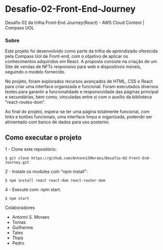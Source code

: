 # Desafio-02-Front-End-Journey
Desafio 02 da trilha Front-End Journey(React) - AWS Cloud Context | Compass UOL

### Sobre

Este projeto foi desenvolvido como parte da trilha de aprendizado oferecida pela Compass Uol de Front-end,
com o objetivo de aplicar os conhecimentos adquiridos em React. A proposta consiste na criação de um Site
de vendas de NFTs responsivo para web e dispositivos móveis, seguindo o modelo fornecido.

No projeto, foram explorados recursos avançados de HTML, CSS e React para criar uma interface organizada e
funcional. Foram executados diversos testes para garantir a funcionalidade e responsividade
das páginas principal e secundárias, bem como, vinculadas entre si com o auxílio da biblioteca "react-routes-dom".

Ao final do projeto, espera-se ter uma página totalmente funcional, com links e botões funcionais, uma interface
limpa e organizada, podendo ser alimentado com banco de dados para uso posterior.

## Como executar o projeto

1 - Clone este repositório:

```console
$ git clone https://github.com/AntonniSMoraes/Desafio-02-Front-End-Journey.git
```

2 - Instale os modules com "npm install":

```console
$ npm install react react-dom react-router-dom
```

4 - Execute com: npm start.

```console
$ npm start
```



Colaboradores
- Antonni S. Moraes
- Tomas
- Guilherme
- Tales
- Thais
- Pedro
